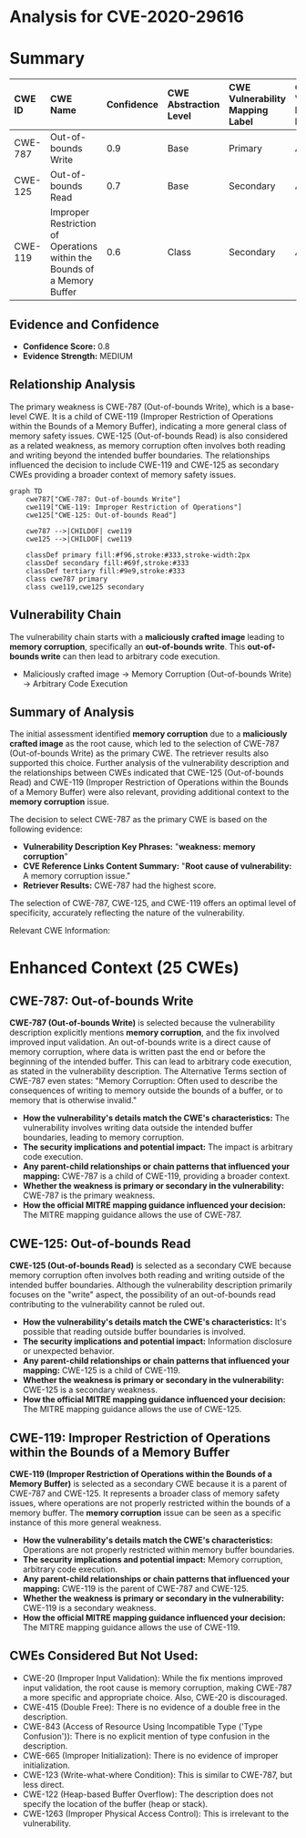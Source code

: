 # Analysis for CVE-2020-29616

# Summary
| CWE ID  | CWE Name                                                     | Confidence | CWE Abstraction Level | CWE Vulnerability Mapping Label | CWE-Vulnerability Mapping Notes |
| :-------- | :----------------------------------------------------------- | :--------- | :-------------------- | :------------------------------ | :------------------------------ |
| CWE-787   | Out-of-bounds Write                                          | 0.9        | Base                  | Primary                         | Allowed                       |
| CWE-125   | Out-of-bounds Read                                           | 0.7        | Base                  | Secondary                       | Allowed                       |
| CWE-119   | Improper Restriction of Operations within the Bounds of a Memory Buffer | 0.6        | Class                  | Secondary                       | Allowed                       |

## Evidence and Confidence

*   **Confidence Score:** 0.8
*   **Evidence Strength:** MEDIUM

## Relationship Analysis
The primary weakness is CWE-787 (Out-of-bounds Write), which is a base-level CWE. It is a child of CWE-119 (Improper Restriction of Operations within the Bounds of a Memory Buffer), indicating a more general class of memory safety issues. CWE-125 (Out-of-bounds Read) is also considered as a related weakness, as memory corruption often involves both reading and writing beyond the intended buffer boundaries. The relationships influenced the decision to include CWE-119 and CWE-125 as secondary CWEs providing a broader context of memory safety issues.

```mermaid
graph TD
    cwe787["CWE-787: Out-of-bounds Write"]
    cwe119["CWE-119: Improper Restriction of Operations"]
    cwe125["CWE-125: Out-of-bounds Read"]
    
    cwe787 -->|CHILDOF| cwe119
    cwe125 -->|CHILDOF| cwe119
    
    classDef primary fill:#f96,stroke:#333,stroke-width:2px
    classDef secondary fill:#69f,stroke:#333
    classDef tertiary fill:#9e9,stroke:#333
    class cwe787 primary
    class cwe119,cwe125 secondary
```

## Vulnerability Chain
The vulnerability chain starts with a **maliciously crafted image** leading to **memory corruption**, specifically an **out-of-bounds write**. This **out-of-bounds write** can then lead to arbitrary code execution.
  - Maliciously crafted image -> Memory Corruption (Out-of-bounds Write) -> Arbitrary Code Execution

## Summary of Analysis
The initial assessment identified **memory corruption** due to a **maliciously crafted image** as the root cause, which led to the selection of CWE-787 (Out-of-bounds Write) as the primary CWE. The retriever results also supported this choice. Further analysis of the vulnerability description and the relationships between CWEs indicated that CWE-125 (Out-of-bounds Read) and CWE-119 (Improper Restriction of Operations within the Bounds of a Memory Buffer) were also relevant, providing additional context to the **memory corruption** issue.

The decision to select CWE-787 as the primary CWE is based on the following evidence:
- **Vulnerability Description Key Phrases:** "**weakness:** **memory corruption**"
- **CVE Reference Links Content Summary:** "**Root cause of vulnerability:** A memory corruption issue."
- **Retriever Results:** CWE-787 had the highest score.

The selection of CWE-787, CWE-125, and CWE-119 offers an optimal level of specificity, accurately reflecting the nature of the vulnerability.

Relevant CWE Information:

# Enhanced Context (25 CWEs)

## CWE-787: Out-of-bounds Write
**CWE-787 (Out-of-bounds Write)** is selected because the vulnerability description explicitly mentions **memory corruption**, and the fix involved improved input validation. An out-of-bounds write is a direct cause of memory corruption, where data is written past the end or before the beginning of the intended buffer. This can lead to arbitrary code execution, as stated in the vulnerability description. The Alternative Terms section of CWE-787 even states: "Memory Corruption: Often used to describe the consequences of writing to memory outside the bounds of a buffer, or to memory that is otherwise invalid."
- **How the vulnerability's details match the CWE's characteristics:** The vulnerability involves writing data outside the intended buffer boundaries, leading to memory corruption.
- **The security implications and potential impact:** The impact is arbitrary code execution.
- **Any parent-child relationships or chain patterns that influenced your mapping:** CWE-787 is a child of CWE-119, providing a broader context.
- **Whether the weakness is primary or secondary in the vulnerability:** CWE-787 is the primary weakness.
- **How the official MITRE mapping guidance influenced your decision:** The MITRE mapping guidance allows the use of CWE-787.

## CWE-125: Out-of-bounds Read
**CWE-125 (Out-of-bounds Read)** is selected as a secondary CWE because memory corruption often involves both reading and writing outside of the intended buffer boundaries. Although the vulnerability description primarily focuses on the "write" aspect, the possibility of an out-of-bounds read contributing to the vulnerability cannot be ruled out.
- **How the vulnerability's details match the CWE's characteristics:** It's possible that reading outside buffer boundaries is involved.
- **The security implications and potential impact:** Information disclosure or unexpected behavior.
- **Any parent-child relationships or chain patterns that influenced your mapping:** CWE-125 is a child of CWE-119.
- **Whether the weakness is primary or secondary in the vulnerability:** CWE-125 is a secondary weakness.
- **How the official MITRE mapping guidance influenced your decision:** The MITRE mapping guidance allows the use of CWE-125.

## CWE-119: Improper Restriction of Operations within the Bounds of a Memory Buffer
**CWE-119 (Improper Restriction of Operations within the Bounds of a Memory Buffer)** is selected as a secondary CWE because it is a parent of CWE-787 and CWE-125. It represents a broader class of memory safety issues, where operations are not properly restricted within the bounds of a memory buffer. The **memory corruption** issue can be seen as a specific instance of this more general weakness.
- **How the vulnerability's details match the CWE's characteristics:** Operations are not properly restricted within memory buffer boundaries.
- **The security implications and potential impact:** Memory corruption, arbitrary code execution.
- **Any parent-child relationships or chain patterns that influenced your mapping:** CWE-119 is the parent of CWE-787 and CWE-125.
- **Whether the weakness is primary or secondary in the vulnerability:** CWE-119 is a secondary weakness.
- **How the official MITRE mapping guidance influenced your decision:** The MITRE mapping guidance allows the use of CWE-119.

## CWEs Considered But Not Used:

- CWE-20 (Improper Input Validation): While the fix mentions improved input validation, the root cause is memory corruption, making CWE-787 a more specific and appropriate choice. Also, CWE-20 is discouraged.
- CWE-415 (Double Free): There is no evidence of a double free in the description.
- CWE-843 (Access of Resource Using Incompatible Type ('Type Confusion')): There is no explicit mention of type confusion in the description.
- CWE-665 (Improper Initialization): There is no evidence of improper initialization.
- CWE-123 (Write-what-where Condition): This is similar to CWE-787, but less direct.
- CWE-122 (Heap-based Buffer Overflow): The description does not specify the location of the buffer (heap or stack).
- CWE-1263 (Improper Physical Access Control): This is irrelevant to the vulnerability.